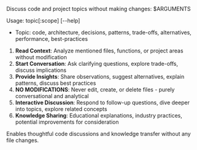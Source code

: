Discuss code and project topics without making changes: $ARGUMENTS

Usage: topic[:scope] [--help]
- Topic: code, architecture, decisions, patterns, trade-offs, alternatives, performance, best-practices

1. **Read Context**: Analyze mentioned files, functions, or project areas without modification
2. **Start Conversation**: Ask clarifying questions, explore trade-offs, discuss implications
3. **Provide Insights**: Share observations, suggest alternatives, explain patterns, discuss best practices
4. **NO MODIFICATIONS**: Never edit, create, or delete files - purely conversational and analytical
5. **Interactive Discussion**: Respond to follow-up questions, dive deeper into topics, explore related concepts
6. **Knowledge Sharing**: Educational explanations, industry practices, potential improvements for consideration

Enables thoughtful code discussions and knowledge transfer without any file changes.